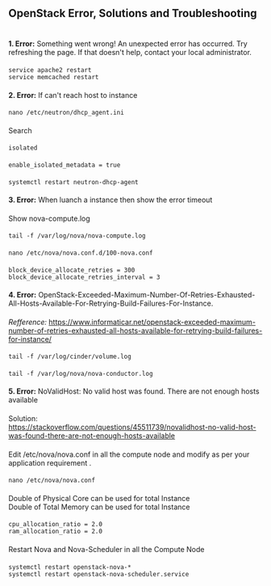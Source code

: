 #
## OpenStack Error, Solutions and Troubleshooting
#
####
<b> 1. Error:</b> Something went wrong! An unexpected error has occurred. Try refreshing the page. If that doesn't help, contact your local administrator.
####
    service apache2 restart
    service memcached restart
####
<b> 2. Error:</b> If can't reach host to instance
####
    nano /etc/neutron/dhcp_agent.ini
####
Search
####
    isolated
####
    enable_isolated_metadata = true
####
    systemctl restart neutron-dhcp-agent
####

<b> 3. Error:</b> When luanch a instance then show the error timeout
####
Show nova-compute.log
####
    tail -f /var/log/nova/nova-compute.log
####
    nano /etc/nova/nova.conf.d/100-nova.conf
####
    block_device_allocate_retries = 300
    block_device_allocate_retries_interval = 3
####
<b> 4. Error:</b> OpenStack-Exceeded-Maximum-Number-Of-Retries-Exhausted-All-Hosts-Available-For-Retrying-Build-Failures-For-Instance.
####
<i>Refference:</i> https://www.informaticar.net/openstack-exceeded-maximum-number-of-retries-exhausted-all-hosts-available-for-retrying-build-failures-for-instance/
####
    tail -f /var/log/cinder/volume.log
####
    tail -f /var/log/nova/nova-conductor.log
####
<b> 5. Error:</b> NoValidHost: No valid host was found. There are not enough hosts available
####
Solution:<br>
https://stackoverflow.com/questions/45511739/novalidhost-no-valid-host-was-found-there-are-not-enough-hosts-available
####
Edit /etc/nova/nova.conf in all the compute node and modify as per your application requirement .
####
    nano /etc/nova/nova.conf
####
Double of Physical Core can be used for total Instance <br>
Double of Total Memory can be used for total Instance
####
    cpu_allocation_ratio = 2.0
    ram_allocation_ratio = 2.0     
####
Restart Nova and Nova-Scheduler in all the Compute Node
####
    systemctl restart openstack-nova-*
    systemctl restart openstack-nova-scheduler.service

